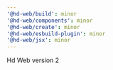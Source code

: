 ```yaml
---
'@hd-web/build': minor
'@hd-web/components': minor
'@hd-web/create': minor
'@hd-web/esbuild-plugin': minor
'@hd-web/jsx': minor
---
```


Hd Web version 2
